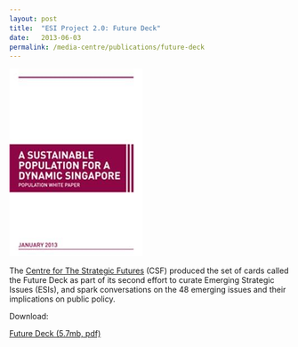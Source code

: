 ```yaml
---
layout: post
title:  "ESI Project 2.0: Future Deck"
date:   2013-06-03
permalink: /media-centre/publications/future-deck
---
```


![population-white-paper-cover-tmb-small](/images/PublicationImages/population-white-paper-cover-tmb-small.jpg)

The [Centre for The Strategic Futures](https://www.csf.gov.sg) (CSF) produced the set of cards called the Future Deck as part of its second effort to curate Emerging Strategic Issues (ESIs), and spark conversations on the 48 emerging issues and their implications on public policy.

Download:

[Future Deck (5.7mb, pdf)](https://github.com/isomerpages/isomerpages-stratgroup/raw/master/images/PublicationImages/future-deck.pdf)

